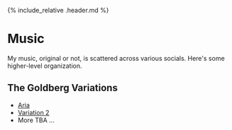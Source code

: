 
<link rel="shortcut icon" type="image/png" href="favicon.png">

{% include_relative .header.md %}

# Music

My music, original or not, is scattered across various socials.  Here's some
higher-level organization.

## The Goldberg Variations

- [Aria](https://www.youtube.com/watch?v=38GcBKf3Umk)
- [Variation 2](https://www.youtube.com/watch?v=4bk4HKYhkG8)
- More TBA ...

